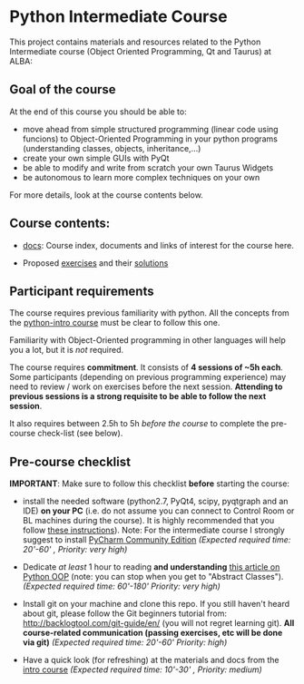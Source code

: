 # Python Intermediate Course

This project contains materials and resources related to the Python Intermediate
course (Object Oriented Programming, Qt and Taurus) at ALBA:


## Goal of the course

At the end of this course you should be able to:

- move ahead from simple structured programming (linear code using funcions) to
  Object-Oriented Programming in your python programs (understanding classes, 
  objects, inheritance,...)
- create your own simple GUIs with PyQt
- be able to modify and write from scratch your own Taurus Widgets
- be autonomous to learn more complex techniques on your own

For more details, look at the course contents below.

## Course contents:

- [docs](docs): Course index, documents and links of interest for the course 
  here.

- Proposed [exercises](exercises) and their [solutions](exercises/cheat)


## Participant requirements

The course requires previous familiarity with python. All the concepts from the 
[python-intro course](https://git.cells.es/cpascual/pythoncourse-intro) must be 
clear to follow this one.

Familiarity with Object-Oriented programming in other languages will help you a 
lot, but it is *not* required.

The course requires **commitment**.  It consists of **4 sessions of ~5h each**. 
Some participants (depending on previous programming experience) may need to 
review / work on exercises before the next session.
**Attending to previous sessions is a strong requisite to be able to follow 
the next session**.

It also requires between 2.5h to 5h *before the course* to complete the 
pre-course check-list (see below).


## Pre-course checklist

**IMPORTANT**: Make sure to follow this checklist **before** starting the course:

- install the needed software (python2.7, PyQt4, scipy, pyqtgraph and an IDE) 
  **on your PC** (i.e. do not assume you can connect to Control Room or BL machines 
  during the course). It is highly recommended that you follow [these instructions](https://git.cells.es/cpascual/pythoncourse-intro/blob/master/pre-course.md)).
  Note: For the intermediate course I strongly suggest to install [PyCharm Community Edition](https://www.jetbrains.com/pycharm)
  *(Expected required time: 20'-60'  , Priority: very high)*
  
- Dedicate *at least* 1 hour to reading **and understanding** [this article on
  Python OOP](https://jeffknupp.com/blog/2014/06/18/improve-your-python-python-classes-and-object-oriented-programming/)
  (note: you can stop when you get to "Abstract Classes"). 
  *(Expected required time: 60'-180' Priority: very high)*
  
- Install git on your machine and clone this repo. If you still haven't heard 
  about git, please follow the Git beginners tutorial from: 
  http://backlogtool.com/git-guide/en/ (you will not regret learning git).
  **All course-related communication (passing exercises, etc will be done via 
  git)**
  *(Expected required time: 20'-60' Priority: high)*

- Have a quick look (for refreshing) at the materials and docs from the 
  [intro course](https://git.cells.es/cpascual/pythoncourse-intro)
  *(Expected required time: 10'-30' , Priority: medium)*

